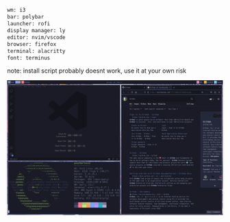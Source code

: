 ```
wm: i3
bar: polybar
launcher: rofi
display manager: ly
editor: nvim/vscode
browser: firefox
terminal: alacritty
font: terminus
```
note: install script probably doesnt work, use it at your own risk

![rice](/tokyo-night-rice.png)
